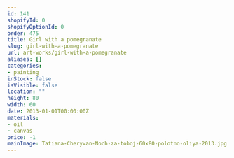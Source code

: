 ```yaml
---
id: 141
shopifyId: 0
shopifyOptionId: 0
order: 475
title: Girl with a pomegranate
slug: girl-with-a-pomegranate
url: art-works/girl-with-a-pomegranate
aliases: []
categories:
- painting
inStock: false
isVisible: false
location: ""
height: 80
width: 60
date: 2013-01-01T00:00:00Z
materials:
- oil
- canvas
price: -1
mainImage: Tatiana-Cheryvan-Noch-za-toboj-60x80-polotno-oliya-2013.jpg
---
```

